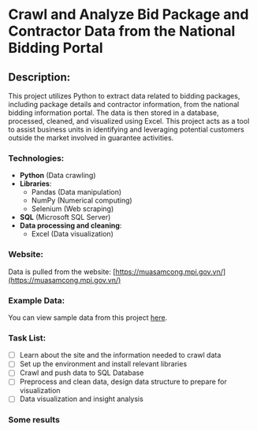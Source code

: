 # Crawl and Analyze Bid Package and Contractor Data from the National Bidding Portal

## Description:
This project utilizes Python to extract data related to bidding packages, including package details and contractor information, from the national bidding information portal. The data is then stored in a database, processed, cleaned, and visualized using Excel. This project acts as a tool to assist business units in identifying and leveraging potential customers outside the market involved in guarantee activities.

### Technologies:

- **Python** (Data crawling)
- **Libraries**:
  - Pandas (Data manipulation)
  - NumPy (Numerical computing)
  - Selenium (Web scraping)
- **SQL** (Microsoft SQL Server)
- **Data processing and cleaning**:
  - Excel (Data visualization)
### Website:
Data is pulled from the website: [https://muasamcong.mpi.gov.vn/](https://muasamcong.mpi.gov.vn/)
### Example Data:
You can view sample data from this project [here](https://github.com/quynhnguyenuet/Project-Banking-Data-Analyst-/blob/main/Crawling%20data%20nha%20thau/example.xlsx).
### Task List:
- [ ] Learn about the site and the information needed to crawl data
- [ ] Set up the environment and install relevant libraries
- [ ] Crawl and push data to SQL Database
- [ ] Preprocess and clean data, design data structure to prepare for visualization
- [ ] Data visualization and insight analysis
### Some results 
